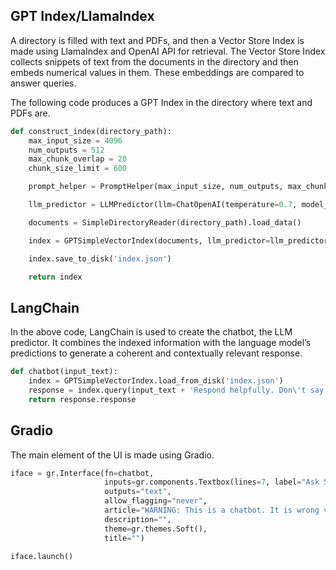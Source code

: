 

## GPT Index/LlamaIndex

A directory is filled with text and PDFs, and then a Vector Store Index is made using LlamaIndex and OpenAI API for retrieval. The Vector Store Index collects snippets of text from the documents in the directory and then embeds numerical values in them. These embeddings are compared to answer queries.

The following code produces a GPT Index in the directory where text and PDFs are. 

``` python
def construct_index(directory_path):
    max_input_size = 4096
    num_outputs = 512
    max_chunk_overlap = 20
    chunk_size_limit = 600

    prompt_helper = PromptHelper(max_input_size, num_outputs, max_chunk_overlap, chunk_size_limit=chunk_size_limit)

    llm_predictor = LLMPredictor(llm=ChatOpenAI(temperature=0.7, model_name="gpt-4", max_tokens=num_outputs))

    documents = SimpleDirectoryReader(directory_path).load_data()

    index = GPTSimpleVectorIndex(documents, llm_predictor=llm_predictor, prompt_helper=prompt_helper)

    index.save_to_disk('index.json')

    return index
```

## LangChain

In the above code, LangChain is used to create the chatbot, the LLM predictor. It combines the indexed information with the language model’s predictions to generate a coherent and contextually relevant response.

``` python
def chatbot(input_text):
    index = GPTSimpleVectorIndex.load_from_disk('index.json')
    response = index.query(input_text + 'Respond helpfully. Don\'t say addicts. Alcoholics will always need to go to meetings. Alcoholics are never finished with the 12 Steps. Try to reference specific literature. ', response_mode="compact")
    return response.response
```
## Gradio

The main element of the UI is made using Gradio. 

``` python
iface = gr.Interface(fn=chatbot,
                     inputs=gr.components.Textbox(lines=7, label="Ask Silky:"),
                     outputs="text",
                     allow_flagging="never",
                     article="WARNING: This is a chatbot. It is wrong very often. It is not a substitute for professional medical advice, diagnosis, or treatment. If you think you are an alcoholic, get help first from real people, not a chatbot. If you have a medical emergency, please call 911 or your local emergency number. Help make Silky better. Email feedback to necyverse+silky@gmail.com",
                     description="",
                     theme=gr.themes.Soft(),
                     title="")

iface.launch()
```
